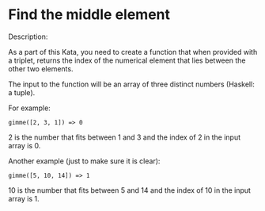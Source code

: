 # Find the middle element
Description:

As a part of this Kata, you need to create a function that when provided with a triplet, returns the index of the numerical element that lies between the other two elements.

The input to the function will be an array of three distinct numbers (Haskell: a tuple).

For example:

```gimme([2, 3, 1]) => 0```

2 is the number that fits between 1 and 3 and the index of 2 in the input array is 0.

Another example (just to make sure it is clear):

```gimme([5, 10, 14]) => 1```

10 is the number that fits between 5 and 14 and the index of 10 in the input array is 1.
